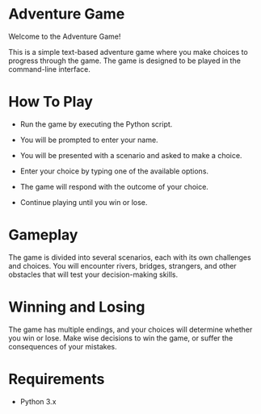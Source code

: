 
# Adventure Game

Welcome to the Adventure Game!

This is a simple text-based adventure game where you make choices to progress through the game. The game is designed to be played in the command-line interface.

# How To Play
- Run the game by executing the Python script.

- You will be prompted to enter your name.

- You will be presented with a scenario and asked to make a choice.

- Enter your choice by typing one of the available options.

- The game will respond with the outcome of your choice.

- Continue playing until you win or lose.

# Gameplay

The game is divided into several scenarios, each with its own challenges and choices. You will encounter rivers, bridges, strangers, and other obstacles that will test your decision-making skills.

# Winning and Losing
The game has multiple endings, and your choices will determine whether you win or lose. Make wise decisions to win the game, or suffer the consequences of your mistakes.

# Requirements
- Python 3.x
